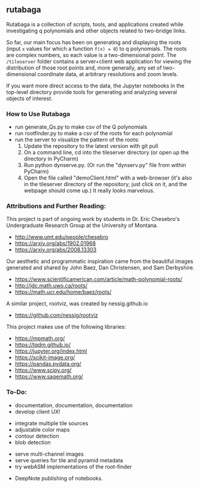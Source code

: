 ## rutabaga
Rutabaga is a collection of scripts, tools, and applications created while investigating q polynomials and other objects related to two-bridge links.

So far, our main focus has been on generating and displaying the roots (input `x` values for which a function `f(x) = 0`) to q polynomials. The roots are complex numbers, so each value is a two-dimensional point. 
The `/tileserver` folder contains a server+client web application for viewing the distribution of those root points and, more generally, any set of two-dimensional coordinate data, at arbitrary resolutions and zoom levels. 

If you want more direct access to the data, the Jupyter notebooks in the top-level directory provide tools for generating and analyzing several objects of interest.

### How to Use Rutabaga
- run generate_Qs.py to make csv of the Q polynomials
- run rootfinder.py to make a csv of the roots for each polynomial
- run the server to visualize the pattern of the roots:
  1. Update the repository to the latest version with git pull
  2. On a command line, cd into the tileserver directory (or open up the directory in PyCharm)
  3. Run python dynserve.py. (Or run the "dynserv.py" file from within PyCharm)
  4. Open the file called "demoClient.html" with a web-browser (it's also in the tileserver directory of the repository; just click on it, and the webpage should come up.)
  It really looks marvelous.


### Attributions and Further Reading:
This project is part of ongoing work by students in Dr. Eric Chesebro's Undergraduate Research Group at the University of Montana.
- http://www.umt.edu/people/chesebro
- https://arxiv.org/abs/1902.01968
- https://arxiv.org/abs/2008.13303

Our aesthetic and programmatic inspiration came from the  beautiful images generated and shared by John Baez, Dan Christensen, and Sam Derbyshire.
- https://www.scientificamerican.com/article/math-polynomial-roots/
- http://jdc.math.uwo.ca/roots/
- https://math.ucr.edu/home/baez/roots/

A similar project, rootviz, was created by nessig.github.io
- https://github.com/nessig/rootviz

This project makes use of the following libraries:
- https://mpmath.org/
- https://tqdm.github.io/
- https://jupyter.org/index.html
- https://scikit-image.org/
- https://pandas.pydata.org/
- https://www.scipy.org/
- https://www.sagemath.org/

### To-Do:
* documentation, documentation, documentation
* develop client UX!
- integrate multiple tile sources
- adjustable color maps
- contour detection
- blob detection
* serve multi-channel images 
* serve queries for tile and pyramid metadata
* try webASM implementations of the root-finder
- DeepNote publishing of notebooks.
